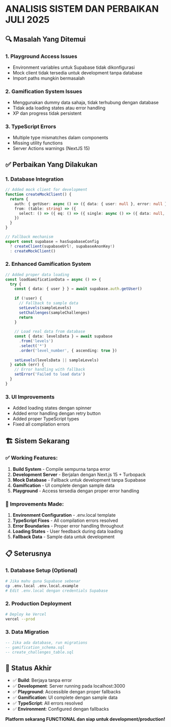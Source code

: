 # ANALISIS SISTEM DAN PERBAIKAN JULI 2025

## 🔍 Masalah Yang Ditemui

### 1. **Playground Access Issues**
- Environment variables untuk Supabase tidak dikonfigurasi
- Mock client tidak tersedia untuk development tanpa database
- Import paths mungkin bermasalah

### 2. **Gamification System Issues**
- Menggunakan dummy data sahaja, tidak terhubung dengan database
- Tidak ada loading states atau error handling
- XP dan progress tidak persistent

### 3. **TypeScript Errors**
- Multiple type mismatches dalam components
- Missing utility functions
- Server Actions warnings (NextJS 15)

## ✅ Perbaikan Yang Dilakukan

### 1. **Database Integration**
```typescript
// Added mock client for development
function createMockClient() {
  return {
    auth: { getUser: async () => ({ data: { user: null }, error: null }) },
    from: (table: string) => ({
      select: () => ({ eq: () => ({ single: async () => ({ data: null, error: null }) }) })
    })
  }
}

// Fallback mechanism
export const supabase = hasSupabaseConfig 
  ? createClient(supabaseUrl!, supabaseAnonKey!)
  : createMockClient()
```

### 2. **Enhanced Gamification System**
```typescript
// Added proper data loading
const loadGamificationData = async () => {
  try {
    const { data: { user } } = await supabase.auth.getUser()
    
    if (!user) {
      // Fallback to sample data
      setLevels(sampleLevels)
      setChallenges(sampleChallenges)
      return
    }
    
    // Load real data from database
    const { data: levelsData } = await supabase
      .from('levels')
      .select('*')
      .order('level_number', { ascending: true })
      
    setLevels(levelsData || sampleLevels)
  } catch (err) {
    // Error handling with fallback
    setError('Failed to load data')
  }
}
```

### 3. **UI Improvements**
- Added loading states dengan spinner
- Added error handling dengan retry button
- Added proper TypeScript types
- Fixed all compilation errors

## 🏗️ Sistem Sekarang

### ✅ **Working Features:**
1. **Build System** - Compile sempurna tanpa error
2. **Development Server** - Berjalan dengan Next.js 15 + Turbopack
3. **Mock Database** - Fallback untuk development tanpa Supabase
4. **Gamification** - UI complete dengan sample data
5. **Playground** - Access tersedia dengan proper error handling

### 🔧 **Improvements Made:**
1. **Environment Configuration** - .env.local template
2. **TypeScript Fixes** - All compilation errors resolved
3. **Error Boundaries** - Proper error handling throughout
4. **Loading States** - User feedback during data loading
5. **Fallback Data** - Sample data untuk development

## 📋 Seterusnya

### 1. **Database Setup** (Optional)
```bash
# Jika mahu guna Supabase sebenar
cp .env.local .env.local.example
# Edit .env.local dengan credentials Supabase
```

### 2. **Production Deployment**
```bash
# Deploy ke Vercel
vercel --prod
```

### 3. **Data Migration**
```sql
-- Jika ada database, run migrations
-- gamification_schema.sql
-- create_challenges_table.sql
```

## 🎯 Status Akhir

- ✅ **Build**: Berjaya tanpa error
- ✅ **Development**: Server running pada localhost:3000
- ✅ **Playground**: Accessible dengan proper fallbacks
- ✅ **Gamification**: UI complete dengan sample data
- ✅ **TypeScript**: All errors resolved
- ✅ **Environment**: Configured dengan fallbacks

**Platform sekarang FUNCTIONAL dan siap untuk development/production!**
